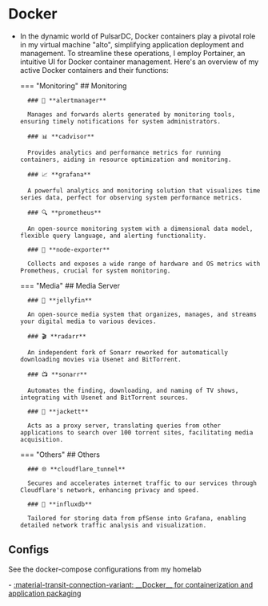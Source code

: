 


# Docker

- In the dynamic world of PulsarDC, Docker containers play a pivotal role in my virtual machine "alto", simplifying application deployment and management. To streamline these operations, I employ Portainer, an intuitive UI for Docker container management. Here's an overview of my active Docker containers and their functions:


    === "Monitoring"
        ## Monitoring

        ### 🚨 **alertmanager**

        Manages and forwards alerts generated by monitoring tools, ensuring timely notifications for system administrators.

        ### 📊 **cadvisor**

        Provides analytics and performance metrics for running containers, aiding in resource optimization and monitoring.

        ### 📈 **grafana**

        A powerful analytics and monitoring solution that visualizes time series data, perfect for observing system performance metrics.

        ### 🔍 **prometheus**

        An open-source monitoring system with a dimensional data model, flexible query language, and alerting functionality.

        ### 📡 **node-exporter**

        Collects and exposes a wide range of hardware and OS metrics with Prometheus, crucial for system monitoring.



    === "Media"
        ## Media Server

        ### 🍿 **jellyfin**

        An open-source media system that organizes, manages, and streams your digital media to various devices.

        ### 🎬 **radarr**

        An independent fork of Sonarr reworked for automatically downloading movies via Usenet and BitTorrent.

        ### 📺 **sonarr**

        Automates the finding, downloading, and naming of TV shows, integrating with Usenet and BitTorrent sources.

        ### 🎥 **jackett**

        Acts as a proxy server, translating queries from other applications to search over 100 torrent sites, facilitating media acquisition.

    === "Others"
        ## Others


        ### 🌐 **cloudflare_tunnel**

        Secures and accelerates internet traffic to our services through Cloudflare's network, enhancing privacy and speed.

        ### 🌊 **influxdb**

        Tailored for storing data from pfSense into Grafana, enabling detailed network traffic analysis and visualization.


## Configs

See the docker-compose configurations from my homelab

<div class="grid cards" markdown>
- <a href="/operations/containerization/docker/docker-compose/monitoring-stack">:material-transit-connection-variant: __Docker__ for containerization and application packaging</a>
</div>